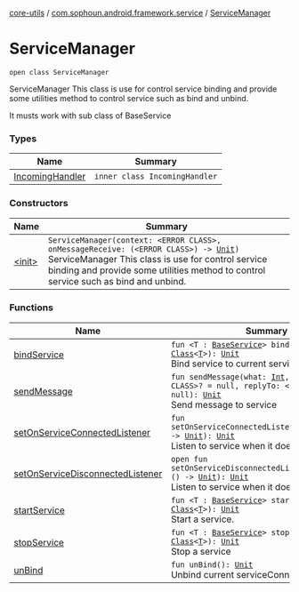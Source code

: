 [core-utils](../../index.md) / [com.sophoun.android.framework.service](../index.md) / [ServiceManager](./index.md)

# ServiceManager

`open class ServiceManager`

ServiceManager
This class is use for control service binding
and provide some utilities method to control
service such as bind and unbind.

It musts work with sub class of BaseService

### Types

| Name | Summary |
|---|---|
| [IncomingHandler](-incoming-handler/index.md) | `inner class IncomingHandler` |

### Constructors

| Name | Summary |
|---|---|
| [&lt;init&gt;](-init-.md) | `ServiceManager(context: <ERROR CLASS>, onMessageReceive: (<ERROR CLASS>) -> `[`Unit`](https://kotlinlang.org/api/latest/jvm/stdlib/kotlin/-unit/index.html)`)`<br>ServiceManager This class is use for control service binding and provide some utilities method to control service such as bind and unbind. |

### Functions

| Name | Summary |
|---|---|
| [bindService](bind-service.md) | `fun <T : `[`BaseService`](../-base-service/index.md)`> bindService(clazz: `[`Class`](https://docs.oracle.com/javase/6/docs/api/java/lang/Class.html)`<`[`T`](bind-service.md#T)`>): `[`Unit`](https://kotlinlang.org/api/latest/jvm/stdlib/kotlin/-unit/index.html)<br>Bind service to current serviceConnection |
| [sendMessage](send-message.md) | `fun sendMessage(what: `[`Int`](https://kotlinlang.org/api/latest/jvm/stdlib/kotlin/-int/index.html)`, bundle: <ERROR CLASS>? = null, replyTo: <ERROR CLASS>? = null): `[`Unit`](https://kotlinlang.org/api/latest/jvm/stdlib/kotlin/-unit/index.html)<br>Send message to service |
| [setOnServiceConnectedListener](set-on-service-connected-listener.md) | `fun setOnServiceConnectedListener(listener: () -> `[`Unit`](https://kotlinlang.org/api/latest/jvm/stdlib/kotlin/-unit/index.html)`): `[`Unit`](https://kotlinlang.org/api/latest/jvm/stdlib/kotlin/-unit/index.html)<br>Listen to service when it does connected |
| [setOnServiceDisconnectedListener](set-on-service-disconnected-listener.md) | `open fun setOnServiceDisconnectedListener(listener: () -> `[`Unit`](https://kotlinlang.org/api/latest/jvm/stdlib/kotlin/-unit/index.html)`): `[`Unit`](https://kotlinlang.org/api/latest/jvm/stdlib/kotlin/-unit/index.html)<br>Listen to service when it does disconnected |
| [startService](start-service.md) | `fun <T : `[`BaseService`](../-base-service/index.md)`> startService(clazz: `[`Class`](https://docs.oracle.com/javase/6/docs/api/java/lang/Class.html)`<`[`T`](start-service.md#T)`>): `[`Unit`](https://kotlinlang.org/api/latest/jvm/stdlib/kotlin/-unit/index.html)<br>Start a service. |
| [stopService](stop-service.md) | `fun <T : `[`BaseService`](../-base-service/index.md)`> stopService(clazz: `[`Class`](https://docs.oracle.com/javase/6/docs/api/java/lang/Class.html)`<`[`T`](stop-service.md#T)`>): `[`Unit`](https://kotlinlang.org/api/latest/jvm/stdlib/kotlin/-unit/index.html)<br>Stop a service |
| [unBind](un-bind.md) | `fun unBind(): `[`Unit`](https://kotlinlang.org/api/latest/jvm/stdlib/kotlin/-unit/index.html)<br>Unbind current serviceConnection |
